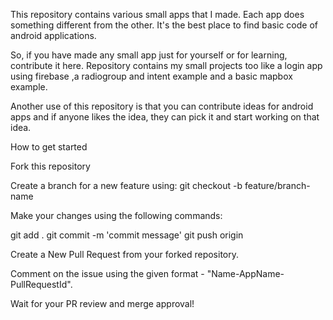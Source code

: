 This repository contains various small apps that I made. Each app does something different from the other. It's the best place to find basic code of android applications.

 So, if you have made any small app just for yourself or for learning, contribute it here. Repository contains my small projects too like a login app using firebase ,a radiogroup and intent example and a basic mapbox example.

Another use of this repository is that you can contribute ideas for android apps and if anyone likes the idea, they can pick it and start working on that idea.

How to get started

Fork this repository 

Create a branch for a new feature using: git checkout -b feature/branch-name

Make your changes using the following commands:

git add .
git commit -m 'commit message'
git push origin

Create a New Pull Request from your forked repository.

Comment on the issue using the given format - "Name-AppName-PullRequestId".

Wait for your PR review and merge approval!
